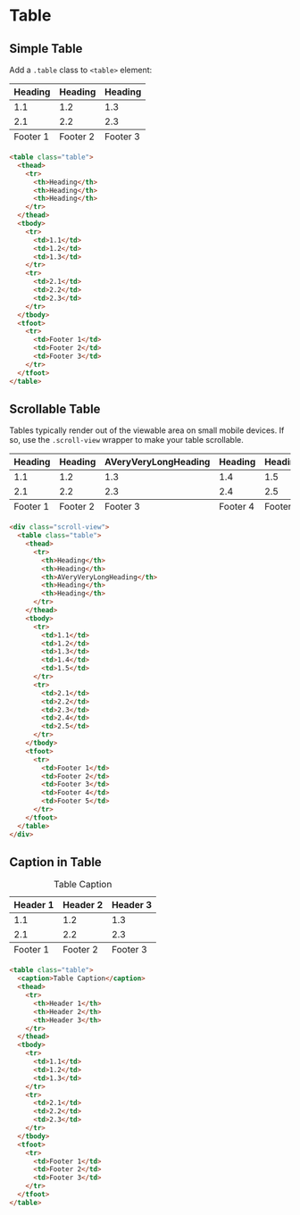 # Table

## Simple Table

Add a `.table` class to `<table>` element:

<table class="table">
  <thead>
    <tr>
      <th>Heading</th>
      <th>Heading</th>
      <th>Heading</th>
    </tr>
  </thead>
  <tbody>
    <tr>
      <td>1.1</td>
      <td>1.2</td>
      <td>1.3</td>
    </tr>
    <tr>
      <td>2.1</td>
      <td>2.2</td>
      <td>2.3</td>
    </tr>
  </tbody>
  <tfoot>
    <tr>
      <td>Footer 1</td>
      <td>Footer 2</td>
      <td>Footer 3</td>
    </tr>
  </tfoot>
</table>

```html
<table class="table">
  <thead>
    <tr>
      <th>Heading</th>
      <th>Heading</th>
      <th>Heading</th>
    </tr>
  </thead>
  <tbody>
    <tr>
      <td>1.1</td>
      <td>1.2</td>
      <td>1.3</td>
    </tr>
    <tr>
      <td>2.1</td>
      <td>2.2</td>
      <td>2.3</td>
    </tr>
  </tbody>
  <tfoot>
    <tr>
      <td>Footer 1</td>
      <td>Footer 2</td>
      <td>Footer 3</td>
    </tr>
  </tfoot>
</table>
```

## Scrollable Table

Tables typically render out of the viewable area on small mobile devices. If so, use the `.scroll-view` wrapper to make your table scrollable.

<div class="scroll-view">
  <table class="table">
    <thead>
      <tr>
        <th>Heading</th>
        <th>Heading</th>
        <th>AVeryVeryLongHeading</th>
        <th>Heading</th>
        <th>Heading</th>
      </tr>
    </thead>
    <tbody>
      <tr>
        <td>1.1</td>
        <td>1.2</td>
        <td>1.3</td>
        <td>1.4</td>
        <td>1.5</td>
      </tr>
      <tr>
        <td>2.1</td>
        <td>2.2</td>
        <td>2.3</td>
        <td>2.4</td>
        <td>2.5</td>
      </tr>
    </tbody>
    <tfoot>
      <tr>
        <td>Footer 1</td>
        <td>Footer 2</td>
        <td>Footer 3</td>
        <td>Footer 4</td>
        <td>Footer 5</td>
      </tr>
    </tfoot>
  </table>
</div>

```html
<div class="scroll-view">
  <table class="table">
    <thead>
      <tr>
        <th>Heading</th>
        <th>Heading</th>
        <th>AVeryVeryLongHeading</th>
        <th>Heading</th>
        <th>Heading</th>
      </tr>
    </thead>
    <tbody>
      <tr>
        <td>1.1</td>
        <td>1.2</td>
        <td>1.3</td>
        <td>1.4</td>
        <td>1.5</td>
      </tr>
      <tr>
        <td>2.1</td>
        <td>2.2</td>
        <td>2.3</td>
        <td>2.4</td>
        <td>2.5</td>
      </tr>
    </tbody>
    <tfoot>
      <tr>
        <td>Footer 1</td>
        <td>Footer 2</td>
        <td>Footer 3</td>
        <td>Footer 4</td>
        <td>Footer 5</td>
      </tr>
    </tfoot>
  </table>
</div>
```

## Caption in Table

<table class="table">
  <caption>Table Caption</caption>
  <thead>
    <tr>
      <th>Header 1</th>
      <th>Header 2</th>
      <th>Header 3</th>
    </tr>
  </thead>
  <tbody>
    <tr>
      <td>1.1</td>
      <td>1.2</td>
      <td>1.3</td>
    </tr>
    <tr>
      <td>2.1</td>
      <td>2.2</td>
      <td>2.3</td>
    </tr>
  </tbody>
  <tfoot>
    <tr>
      <td>Footer 1</td>
      <td>Footer 2</td>
      <td>Footer 3</td>
    </tr>
  </tfoot>
</table>

```html
<table class="table">
  <caption>Table Caption</caption>
  <thead>
    <tr>
      <th>Header 1</th>
      <th>Header 2</th>
      <th>Header 3</th>
    </tr>
  </thead>
  <tbody>
    <tr>
      <td>1.1</td>
      <td>1.2</td>
      <td>1.3</td>
    </tr>
    <tr>
      <td>2.1</td>
      <td>2.2</td>
      <td>2.3</td>
    </tr>
  </tbody>
  <tfoot>
    <tr>
      <td>Footer 1</td>
      <td>Footer 2</td>
      <td>Footer 3</td>
    </tr>
  </tfoot>
</table>
```
